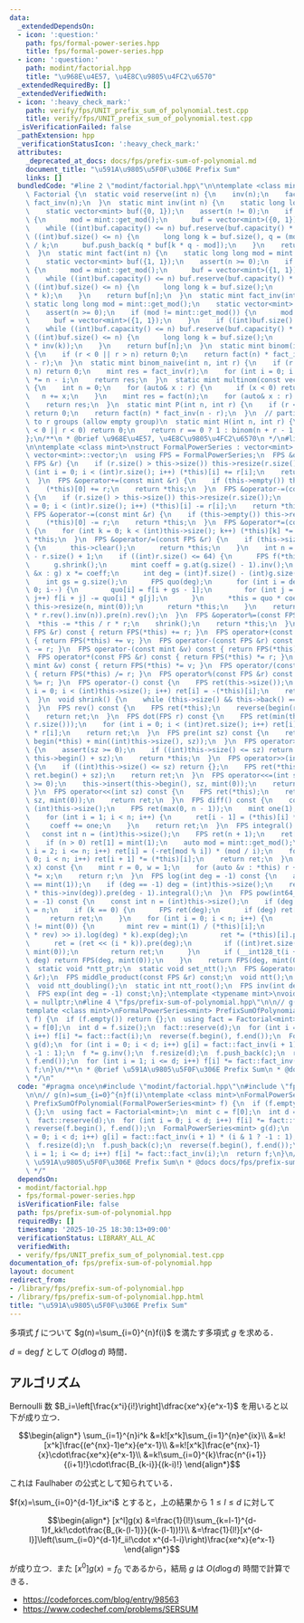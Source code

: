 ```yaml
---
data:
  _extendedDependsOn:
  - icon: ':question:'
    path: fps/formal-power-series.hpp
    title: fps/formal-power-series.hpp
  - icon: ':question:'
    path: modint/factorial.hpp
    title: "\u968E\u4E57, \u4E8C\u9805\u4FC2\u6570"
  _extendedRequiredBy: []
  _extendedVerifiedWith:
  - icon: ':heavy_check_mark:'
    path: verify/fps/UNIT_prefix_sum_of_polynomial.test.cpp
    title: verify/fps/UNIT_prefix_sum_of_polynomial.test.cpp
  _isVerificationFailed: false
  _pathExtension: hpp
  _verificationStatusIcon: ':heavy_check_mark:'
  attributes:
    _deprecated_at_docs: docs/fps/prefix-sum-of-polynomial.md
    document_title: "\u591A\u9805\u5F0F\u306E Prefix Sum"
    links: []
  bundledCode: "#line 2 \"modint/factorial.hpp\"\n\ntemplate <class mint>\nstruct\
    \ Factorial {\n  static void reserve(int n) {\n    inv(n);\n    fact(n);\n   \
    \ fact_inv(n);\n  }\n  static mint inv(int n) {\n    static long long mod = mint::get_mod();\n\
    \    static vector<mint> buf({0, 1});\n    assert(n != 0);\n    if (mod != mint::get_mod())\
    \ {\n      mod = mint::get_mod();\n      buf = vector<mint>({0, 1});\n    }\n\
    \    while ((int)buf.capacity() <= n) buf.reserve(buf.capacity() * 2);\n    while\
    \ ((int)buf.size() <= n) {\n      long long k = buf.size(), q = (mod + k - 1)\
    \ / k;\n      buf.push_back(q * buf[k * q - mod]);\n    }\n    return buf[n];\n\
    \  }\n  static mint fact(int n) {\n    static long long mod = mint::get_mod();\n\
    \    static vector<mint> buf({1, 1});\n    assert(n >= 0);\n    if (mod != mint::get_mod())\
    \ {\n      mod = mint::get_mod();\n      buf = vector<mint>({1, 1});\n    }\n\
    \    while ((int)buf.capacity() <= n) buf.reserve(buf.capacity() * 2);\n    while\
    \ ((int)buf.size() <= n) {\n      long long k = buf.size();\n      buf.push_back(buf.back()\
    \ * k);\n    }\n    return buf[n];\n  }\n  static mint fact_inv(int n) {\n   \
    \ static long long mod = mint::get_mod();\n    static vector<mint> buf({1, 1});\n\
    \    assert(n >= 0);\n    if (mod != mint::get_mod()) {\n      mod = mint::get_mod();\n\
    \      buf = vector<mint>({1, 1});\n    }\n    if ((int)buf.size() <= n) inv(n);\n\
    \    while ((int)buf.capacity() <= n) buf.reserve(buf.capacity() * 2);\n    while\
    \ ((int)buf.size() <= n) {\n      long long k = buf.size();\n      buf.push_back(buf.back()\
    \ * inv(k));\n    }\n    return buf[n];\n  }\n  static mint binom(int n, int r)\
    \ {\n    if (r < 0 || r > n) return 0;\n    return fact(n) * fact_inv(r) * fact_inv(n\
    \ - r);\n  }\n  static mint binom_naive(int n, int r) {\n    if (r < 0 || r >\
    \ n) return 0;\n    mint res = fact_inv(r);\n    for (int i = 0; i < r; i++) res\
    \ *= n - i;\n    return res;\n  }\n  static mint multinom(const vector<int>& r)\
    \ {\n    int n = 0;\n    for (auto& x : r) {\n      if (x < 0) return 0;\n   \
    \   n += x;\n    }\n    mint res = fact(n);\n    for (auto& x : r) res *= fact_inv(x);\n\
    \    return res;\n  }\n  static mint P(int n, int r) {\n    if (r < 0 || r > n)\
    \ return 0;\n    return fact(n) * fact_inv(n - r);\n  }\n  // partition n items\
    \ to r groups (allow empty group)\n  static mint H(int n, int r) {\n    if (n\
    \ < 0 || r < 0) return 0;\n    return r == 0 ? 1 : binom(n + r - 1, r);\n  }\n\
    };\n/**\n * @brief \u968E\u4E57, \u4E8C\u9805\u4FC2\u6570\n */\n#line 2 \"fps/formal-power-series.hpp\"\
    \n\ntemplate <class mint>\nstruct FormalPowerSeries : vector<mint> {\n  using\
    \ vector<mint>::vector;\n  using FPS = FormalPowerSeries;\n  FPS &operator+=(const\
    \ FPS &r) {\n    if (r.size() > this->size()) this->resize(r.size());\n    for\
    \ (int i = 0; i < (int)r.size(); i++) (*this)[i] += r[i];\n    return *this;\n\
    \  }\n  FPS &operator+=(const mint &r) {\n    if (this->empty()) this->resize(1);\n\
    \    (*this)[0] += r;\n    return *this;\n  }\n  FPS &operator-=(const FPS &r)\
    \ {\n    if (r.size() > this->size()) this->resize(r.size());\n    for (int i\
    \ = 0; i < (int)r.size(); i++) (*this)[i] -= r[i];\n    return *this;\n  }\n \
    \ FPS &operator-=(const mint &r) {\n    if (this->empty()) this->resize(1);\n\
    \    (*this)[0] -= r;\n    return *this;\n  }\n  FPS &operator*=(const mint &v)\
    \ {\n    for (int k = 0; k < (int)this->size(); k++) (*this)[k] *= v;\n    return\
    \ *this;\n  }\n  FPS &operator/=(const FPS &r) {\n    if (this->size() < r.size())\
    \ {\n      this->clear();\n      return *this;\n    }\n    int n = this->size()\
    \ - r.size() + 1;\n    if ((int)r.size() <= 64) {\n      FPS f(*this), g(r);\n\
    \      g.shrink();\n      mint coeff = g.at(g.size() - 1).inv();\n      for (auto\
    \ &x : g) x *= coeff;\n      int deg = (int)f.size() - (int)g.size() + 1;\n  \
    \    int gs = g.size();\n      FPS quo(deg);\n      for (int i = deg - 1; i >=\
    \ 0; i--) {\n        quo[i] = f[i + gs - 1];\n        for (int j = 0; j < gs;\
    \ j++) f[i + j] -= quo[i] * g[j];\n      }\n      *this = quo * coeff;\n     \
    \ this->resize(n, mint(0));\n      return *this;\n    }\n    return *this = ((*this).rev().pre(n)\
    \ * r.rev().inv(n)).pre(n).rev();\n  }\n  FPS &operator%=(const FPS &r) {\n  \
    \  *this -= *this / r * r;\n    shrink();\n    return *this;\n  }\n  FPS operator+(const\
    \ FPS &r) const { return FPS(*this) += r; }\n  FPS operator+(const mint &v) const\
    \ { return FPS(*this) += v; }\n  FPS operator-(const FPS &r) const { return FPS(*this)\
    \ -= r; }\n  FPS operator-(const mint &v) const { return FPS(*this) -= v; }\n\
    \  FPS operator*(const FPS &r) const { return FPS(*this) *= r; }\n  FPS operator*(const\
    \ mint &v) const { return FPS(*this) *= v; }\n  FPS operator/(const FPS &r) const\
    \ { return FPS(*this) /= r; }\n  FPS operator%(const FPS &r) const { return FPS(*this)\
    \ %= r; }\n  FPS operator-() const {\n    FPS ret(this->size());\n    for (int\
    \ i = 0; i < (int)this->size(); i++) ret[i] = -(*this)[i];\n    return ret;\n\
    \  }\n  void shrink() {\n    while (this->size() && this->back() == mint(0)) this->pop_back();\n\
    \  }\n  FPS rev() const {\n    FPS ret(*this);\n    reverse(begin(ret), end(ret));\n\
    \    return ret;\n  }\n  FPS dot(FPS r) const {\n    FPS ret(min(this->size(),\
    \ r.size()));\n    for (int i = 0; i < (int)ret.size(); i++) ret[i] = (*this)[i]\
    \ * r[i];\n    return ret;\n  }\n  FPS pre(int sz) const {\n    return FPS(begin(*this),\
    \ begin(*this) + min((int)this->size(), sz));\n  }\n  FPS operator>>=(int sz)\
    \ {\n    assert(sz >= 0);\n    if ((int)this->size() <= sz) return {};\n    this->erase(this->begin(),\
    \ this->begin() + sz);\n    return *this;\n  }\n  FPS operator>>(int sz) const\
    \ {\n    if ((int)this->size() <= sz) return {};\n    FPS ret(*this);\n    ret.erase(ret.begin(),\
    \ ret.begin() + sz);\n    return ret;\n  }\n  FPS operator<<=(int sz) {\n    assert(sz\
    \ >= 0);\n    this->insert(this->begin(), sz, mint(0));\n    return *this;\n \
    \ }\n  FPS operator<<(int sz) const {\n    FPS ret(*this);\n    ret.insert(ret.begin(),\
    \ sz, mint(0));\n    return ret;\n  }\n  FPS diff() const {\n    const int n =\
    \ (int)this->size();\n    FPS ret(max(0, n - 1));\n    mint one(1), coeff(1);\n\
    \    for (int i = 1; i < n; i++) {\n      ret[i - 1] = (*this)[i] * coeff;\n \
    \     coeff += one;\n    }\n    return ret;\n  }\n  FPS integral() const {\n \
    \   const int n = (int)this->size();\n    FPS ret(n + 1);\n    ret[0] = mint(0);\n\
    \    if (n > 0) ret[1] = mint(1);\n    auto mod = mint::get_mod();\n    for (int\
    \ i = 2; i <= n; i++) ret[i] = (-ret[mod % i]) * (mod / i);\n    for (int i =\
    \ 0; i < n; i++) ret[i + 1] *= (*this)[i];\n    return ret;\n  }\n  mint eval(mint\
    \ x) const {\n    mint r = 0, w = 1;\n    for (auto &v : *this) r += w * v, w\
    \ *= x;\n    return r;\n  }\n  FPS log(int deg = -1) const {\n    assert((*this)[0]\
    \ == mint(1));\n    if (deg == -1) deg = (int)this->size();\n    return (this->diff()\
    \ * this->inv(deg)).pre(deg - 1).integral();\n  }\n  FPS pow(int64_t k, int deg\
    \ = -1) const {\n    const int n = (int)this->size();\n    if (deg == -1) deg\
    \ = n;\n    if (k == 0) {\n      FPS ret(deg);\n      if (deg) ret[0] = 1;\n \
    \     return ret;\n    }\n    for (int i = 0; i < n; i++) {\n      if ((*this)[i]\
    \ != mint(0)) {\n        mint rev = mint(1) / (*this)[i];\n        FPS ret = (((*this\
    \ * rev) >> i).log(deg) * k).exp(deg);\n        ret *= (*this)[i].pow(k);\n  \
    \      ret = (ret << (i * k)).pre(deg);\n        if ((int)ret.size() < deg) ret.resize(deg,\
    \ mint(0));\n        return ret;\n      }\n      if (__int128_t(i + 1) * k >=\
    \ deg) return FPS(deg, mint(0));\n    }\n    return FPS(deg, mint(0));\n  }\n\n\
    \  static void *ntt_ptr;\n  static void set_ntt();\n  FPS &operator*=(const FPS\
    \ &r);\n  FPS middle_product(const FPS &r) const;\n  void ntt();\n  void intt();\n\
    \  void ntt_doubling();\n  static int ntt_root();\n  FPS inv(int deg = -1) const;\n\
    \  FPS exp(int deg = -1) const;\n};\ntemplate <typename mint>\nvoid *FormalPowerSeries<mint>::ntt_ptr\
    \ = nullptr;\n#line 4 \"fps/prefix-sum-of-polynomial.hpp\"\n\n// g(n)=sum_{i=0}^{n}f(i)\n\
    template <class mint>\nFormalPowerSeries<mint> PrefixSumOfPolynomial(FormalPowerSeries<mint>\
    \ f) {\n  if (f.empty()) return {};\n  using fact = Factorial<mint>;\n  mint c\
    \ = f[0];\n  int d = f.size();\n  fact::reserve(d);\n  for (int i = 0; i < d;\
    \ i++) f[i] *= fact::fact(i);\n  reverse(f.begin(), f.end());\n  FormalPowerSeries<mint>\
    \ g(d);\n  for (int i = 0; i < d; i++) g[i] = fact::fact_inv(i + 1) * (i & 1 ?\
    \ -1 : 1);\n  f *= g.inv();\n  f.resize(d);\n  f.push_back(c);\n  reverse(f.begin(),\
    \ f.end());\n  for (int i = 1; i <= d; i++) f[i] *= fact::fact_inv(i);\n  return\
    \ f;\n}\n/**\n * @brief \u591A\u9805\u5F0F\u306E Prefix Sum\n * @docs docs/fps/prefix-sum-of-polynomial.md\n\
    \ */\n"
  code: "#pragma once\n#include \"modint/factorial.hpp\"\n#include \"fps/formal-power-series.hpp\"\
    \n\n// g(n)=sum_{i=0}^{n}f(i)\ntemplate <class mint>\nFormalPowerSeries<mint>\
    \ PrefixSumOfPolynomial(FormalPowerSeries<mint> f) {\n  if (f.empty()) return\
    \ {};\n  using fact = Factorial<mint>;\n  mint c = f[0];\n  int d = f.size();\n\
    \  fact::reserve(d);\n  for (int i = 0; i < d; i++) f[i] *= fact::fact(i);\n \
    \ reverse(f.begin(), f.end());\n  FormalPowerSeries<mint> g(d);\n  for (int i\
    \ = 0; i < d; i++) g[i] = fact::fact_inv(i + 1) * (i & 1 ? -1 : 1);\n  f *= g.inv();\n\
    \  f.resize(d);\n  f.push_back(c);\n  reverse(f.begin(), f.end());\n  for (int\
    \ i = 1; i <= d; i++) f[i] *= fact::fact_inv(i);\n  return f;\n}\n/**\n * @brief\
    \ \u591A\u9805\u5F0F\u306E Prefix Sum\n * @docs docs/fps/prefix-sum-of-polynomial.md\n\
    \ */"
  dependsOn:
  - modint/factorial.hpp
  - fps/formal-power-series.hpp
  isVerificationFile: false
  path: fps/prefix-sum-of-polynomial.hpp
  requiredBy: []
  timestamp: '2025-10-25 18:30:13+09:00'
  verificationStatus: LIBRARY_ALL_AC
  verifiedWith:
  - verify/fps/UNIT_prefix_sum_of_polynomial.test.cpp
documentation_of: fps/prefix-sum-of-polynomial.hpp
layout: document
redirect_from:
- /library/fps/prefix-sum-of-polynomial.hpp
- /library/fps/prefix-sum-of-polynomial.hpp.html
title: "\u591A\u9805\u5F0F\u306E Prefix Sum"
---
```

多項式 $f$ について $g(n)=\sum_{i=0}^{n}f(i)$ を満たす多項式 $g$ を求める．

$d=\deg f$ として $O(d\log d)$ 時間．

## アルゴリズム

Bernoulli 数 $B_i=\left[\frac{x^i}{i!}\right]\dfrac{xe^x}{e^x-1}$ を用いると以下が成り立つ．

$$\begin{align*}
\sum_{i=1}^{n}i^k
&=k![x^k]\sum_{i=1}^{n}e^{ix}\\
&=k![x^k]\frac{(e^{nx}-1)e^x}{e^x-1}\\
&=k![x^k]\frac{e^{nx}-1}{x}\cdot\frac{xe^x}{e^x-1}\\
&=k!\sum_{i=0}^{k}\frac{n^{i+1}}{(i+1)!}\cdot\frac{B_{k-i}}{(k-i)!}
\end{align*}$$

これは Faulhaber の公式として知られている．

$f(x)=\sum_{i=0}^{d-1}f_ix^i$ とすると，上の結果から $1\leq l\leq d$ に対して

$$\begin{align*}
[x^l]g(x)
&=\frac{1}{l!}\sum_{k=l-1}^{d-1}f_kk!\cdot\frac{B_{k-(l-1)}}{(k-(l-1))!}\\
&=\frac{1}{l!}[x^{d-l}]\left(\sum_{i=0}^{d-1}f_ii!\cdot x^{d-1-i}\right)\frac{xe^x}{e^x-1}
\end{align*}$$

が成り立つ．また $[x^0]g(x)=f_0$ であるから，結局 $g$ は $O(d\log d)$ 時間で計算できる．

- https://codeforces.com/blog/entry/98563
- https://www.codechef.com/problems/SERSUM